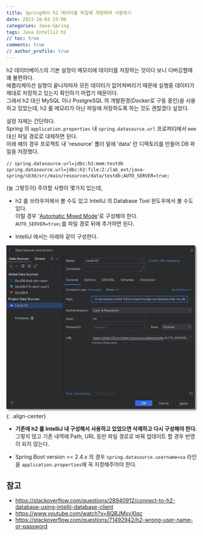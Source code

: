 ```yaml
---
title: Spring에서 h2 데이터를 파일에 저장하여 사용하기
date: 2023-10-03 23:00
categories: Java-Spring
tags: Java IntelliJ h2
// toc: true
comments: true
// author_profile: true
---
```


h2 데이터베이스의 기본 설정이 메모리에 데이터를 저장하는 것이다 보니 디버깅할때 꽤 불편하다.  
애플리케이션 실행이 끝나자마자 모든 데이터가 없어져버리기 때문에 실행중 데이터가 제대로 저장하고 있는지 확인하기 어렵기 때문이다.  
그래서 h2 대신 MySQL 이나 PostgreSQL 의 개발환경(Docker로 구동 중인)을 사용하고 있었는데, h2 를 메모리가 아닌 파일에 저장하도록 하는 것도 괜찮겠다 싶었다. 

설정 자체는 간단하다.  
Spring 의 `application.properties` 내 `spring.datasource.url` 프로퍼티에서 `mem` 대신 파일 경로로 대체하면 된다.  
아래 예의 경우 프로젝트 내 'resource' 폴더 밑에 'data' 란 디렉토리를 만들어 DB 파일을 저장했다.

```
// spring.datasource.url=jdbc:h2:mem:testdb
spring.datasource.url=jdbc:h2:file:Z:/lab_ext/java-spring/sb3d/src/main/resources/data/testdb;AUTO_SERVER=true;
```

(늘 그렇듯이) 주의할 사항이 몇가지 있는데,

* h2 를 브라우저에서 볼 수도 있고 IntelliJ 의 Database Tool 윈도우에서 볼 수도 있다.  
이럴 경우 '[Automatic Mixed Mode](http://www.h2database.com/html/features.html#auto_mixed_mode)'로 구성해야 한다.  
``AUTO_SERVER=true;``를 파일 경로 뒤에 추가하면 된다.

* IntelliJ 에서는 아래와 같이 구성한다.  

![IntelliJ - h2 config](/assets/images/20231004_h2_on_intellij.jpg "IntelliJ - H2 config"){: .align-center}

* **기존에 h2 를 IntelliJ 내 구성해서 사용하고 있었으면 삭제하고 다시 구성해야 한다.**  
그렇지 않고 기존 내역에 Path, URL 등만 파일 경로로 바꿔 업데이트 할 경우 반영이 되지 않는다. 

* Spring Boot version >= 2.4.x 의 경우 ``spring.datasource.username=sa`` 라인을 ``application.properties``에 꼭 지정해주어야 한다.

## 참고
* https://stackoverflow.com/questions/28940912/connect-to-h2-database-using-intellij-database-client
* https://www.youtube.com/watch?v=8QBJMxyXIqc
* https://stackoverflow.com/questions/71492942/h2-wrong-user-name-or-password